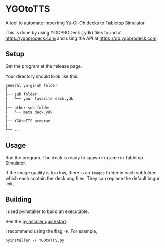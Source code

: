 # YGOtoTTS

A tool to automate importing Yu-Gi-Oh decks to Tabletop Simulator

This is done by using YGOPRODeck (.ydk) files found at <https://ygoprodeck.com> and using the API at <https://db.ygoprodeck.com>.


## Setup

Get the program at the release page.

Your directory should look like this:

```
general yu-gi-oh folder
|
├── sub folder
|   └── your favorite deck.ydk
|
├── other sub folder
|   └── meta deck.ydk
|
├── YGOtoTTS program
|
└── ...
```

## Usage

Run the program. The deck is ready to spawn in-game in Tabletop Simulator.

If the image quality is too low, there is an `images` folder in each subfolder which each contain the deck png files.
They can replace the default imgur link.

## Building

I used pyinstaller to build an executable.

See the [pyinstaller quickstart](https://www.pyinstaller.org).

I recommend using the flag `-F`. For example,
```
pyinstaller -F YGOtoTTS.py
```
